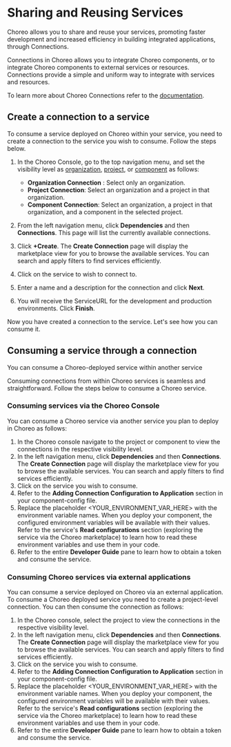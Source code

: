 # Sharing and Reusing Services

Choreo allows you to share and reuse your services, promoting faster development and increased efficiency in building integrated applications, through Connections.

Connections in Choreo allows you to integrate Choreo components, or to integrate Choreo components to external services or resources. Connections provide a simple and uniform way to integrate with services and resources.

To learn more about Choreo Connections refer to the [documentation](../choreo-concepts/connections.md).

## Create a connection to a service

To consume a service deployed on Choreo within your service, you need to create a connection to the service you wish to consume. Follow the steps below.

1. In the Choreo Console, go to the top navigation menu, and set the visibility level as [organization](../choreo-concepts/connections.md#organization-connections), [project](../choreo-concepts/connections.md#project-connections), or [component](../choreo-concepts/connections.md#component-connections) as follows: 

    - **Organization Connection** : Select only an organization.
    - **Project Connection**: Select an organization and a project in that organization. 
    - **Component Connection**: Select an organization, a project in that organization, and a component in the selected project. 

2. From the left navigation menu, click **Dependencies**  and then **Connections**. This page will list the currently available connections.
3. Click **+Create**. The **Create Connection** page will display the marketplace view for you to browse the available services. You can search and apply filters to find services efficiently.
4. Click on the service to wish to connect to. 
5. Enter a name and a description for the connection and click **Next**.
6. You will receive the ServiceURL for the development and production environments. Click **Finish**.

Now you have created a connection to the service. Let's see how you can consume it. 

## Consuming a service through a connection

You can consume a Choreo-deployed service within another service

Consuming connections from within Choreo services is seamless and straightforward. Follow the steps below to consume a Choreo service. 

### Consuming services via the Choreo Console

You can consume a Choreo service via another service you plan to deploy in Choreo as follows: 

1. In the Choreo console navigate to the project or component to view the connections in the respective visibility level.
2. In the left navigation menu, click **Dependencies** and then **Connections**. The **Create Connection** page will display the marketplace view for you to browse the available services. You can search and apply filters to find services efficiently.
3. Click on the service you wish to consume. 
4. Refer to the **Adding Connection Configuration to Application** section in your component-config file. 
5. Replace the placeholder <YOUR_ENVIRONMENT_VAR_HERE> with the environment variable names. When you deploy your component, the configured environment variables will be available with their values. Refer to the service's **Read configurations** section (exploring the service via the Choreo marketplace) to learn how to read these environment variables and use them in your code.  
6. Refer to the entire **Developer Guide** pane to learn how to obtain a token and consume the service.

### Consuming Choreo services via external applications

You can consume a service deployed on Choreo via an external application. To consume a Choreo deployed service you need to create a project-level connection. You can then consume the connection as follows: 

1. In the Choreo console, select the project to view the connections in the respective visibility level.
2. In the left navigation menu, click **Dependencies** and then **Connections**. The **Create Connection** page will display the marketplace view for you to browse the available services. You can search and apply filters to find services efficiently.
3. Click on the service you wish to consume. 
4. Refer to the **Adding Connection Configuration to Application** section in your component-config file. 
5. Replace the placeholder <YOUR_ENVIRONMENT_VAR_HERE> with the environment variable names. When you deploy your component, the configured environment variables will be available with their values. Refer to the service's **Read configurations** section (exploring the service via the Choreo marketplace) to learn how to read these environment variables and use them in your code.  
6. Refer to the entire **Developer Guide** pane to learn how to obtain a token and consume the service.
